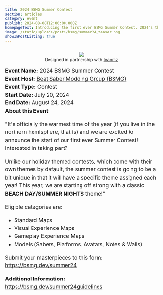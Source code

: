 ```yaml
---
title: 2024 BSMG Summer Contest
section: articles
category: event
publish: 2024-08-08T12:00:00.000Z
homepageText: Introducing the first ever BSMG Summer Contest. 2024's theme is "Beach Day/Summer Nights"! Submit your best standard map, visual experience map, gameplay experience map, or models!
image: /static/uploads/posts/bsmg/summer24_teaser.png
showInPostListing: true
---
```


<div class=container>
<div class="image">
<figure>
    <img src="/uploads/posts/bsmg/BSMG-chan_Summer24.png">
    <figcaption>Designed in partnership with <a href="https://x.com/ivanmzart">Ivanmz</a></figcaption>
</figure>
</div>
<div class="text">
<b>Event Name:</b> 2024 BSMG Summer Contest
<br />
<b>Event Host:</b> <a href="https://discord.gg/beatsabermods">Beat Saber Modding Group (BSMG)</a>
<br />
<b>Event Type:</b> Contest
<br />
<b>Start Date:</b> July 20, 2024
<br />
<b>End Date:</b> August 24, 2024
<br />
<b>About this Event:</b><p>"It's officially the warmest time of the year (if you live in the northern hemisphere, that is) and we are excited to announce the start of our first ever Summer Contest! Interested in taking part?</p>
<p>Unlike our holiday themed contests, which come with their own themes by default, the summer contest is going to be a bit unique in that it will have a specific theme assigned each year! This year, we are starting off strong with a classic <b>BEACH DAY/SUMMER NIGHTS</b> theme!"</p>

<p>Eligible categories are:</p>
<ul>
  <li>Standard Maps</li>
  <li>Visual Experience Maps</li>
  <li>Gameplay Experience Maps</li>
  <li>Models (Sabers, Platforms, Avatars, Notes & Walls)</li>
</ul>
<p>Submit your masterpieces to this form: <a href="https://bsmg.dev/summer24">https://bsmg.dev/summer24</a></p>
<p><b>Additional Information:</b> <a href="https://bsmg.dev/summer24guidelines">https://bsmg.dev/summer24guidelines</a></p>

<style>
.container {
  display: flex;
  flex-wrap: wrap;
  justify-content: center;
}
figure {
  text-align: center;
}
.text {
    flex: 1;
    line-height: 1.5;
    font-size: 1.1rem;
    min-width: 550px;
}
@media (max-width: 1100px) {
  figure {
    margin-bottom: 1rem;
  }
  .text {
    min-width: 100%;
  }
}
p {
  margin-bottom: 1rem;
}
ul {
  margin-bottom: 1rem;
}
</style>
